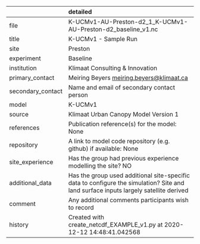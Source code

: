 |                   | detailed                                                                                                                             |
|:------------------|:-------------------------------------------------------------------------------------------------------------------------------------|
| file              | K-UCMv1-AU-Preston-d2_1_K-UCMv1-AU-Preston-d2_baseline_v1.nc                                                                         |
| title             | K-UCMv1 - Sample Run                                                                                                                 |
| site              | Preston                                                                                                                              |
| experiment        | Baseline                                                                                                                             |
| institution       | Klimaat Consulting & Innovation                                                                                                      |
| primary_contact   | Meiring Beyers meiring.beyers@klimaat.ca                                                                                             |
| secondary_contact | Name and email of secondary contact person                                                                                           |
| model             | K-UCMv1                                                                                                                              |
| source            | Klimaat Urban Canopy Model Version 1                                                                                                 |
| references        | Publication reference(s) for the model: None                                                                                         |
| repository        | A link to model code repository (e.g. github) if available: None                                                                     |
| site_experience   | Has the group had previous experience modelling the site? NO                                                                         |
| additional_data   | Has the group used additional site-specific data to configure the simulation? Site and land surface inputs largely satellite derived |
| comment           | Any additional comments participants wish to record                                                                                  |
| history           | Created with create_netcdf_EXAMPLE_v1.py at 2020-12-12 14:48:41.042568                                                               |
